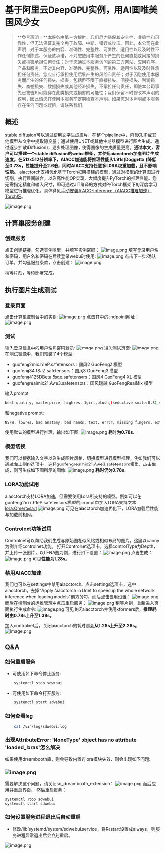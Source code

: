 # 基于阿里云DeepGPU实例，用AI画唯美国风少女

>**免责声明：**本服务由第三方提供，我们尽力确保其安全性、准确性和可靠性，但无法保证其完全免于故障、中断、错误或攻击。因此，本公司在此声明：对于本服务的内容、准确性、完整性、可靠性、适用性以及及时性不作任何陈述、保证或承诺，不对您使用本服务所产生的任何直接或间接的损失或损害承担任何责任；对于您通过本服务访问的第三方网站、应用程序、产品和服务，不对其内容、准确性、完整性、可靠性、适用性以及及时性承担任何责任，您应自行承担使用后果产生的风险和责任；对于因您使用本服务而产生的任何损失、损害，包括但不限于直接损失、间接损失、利润损失、商誉损失、数据损失或其他经济损失，不承担任何责任，即使本公司事先已被告知可能存在此类损失或损害的可能性；我们保留不时修改本声明的权利，因此请您在使用本服务前定期检查本声明。如果您对本声明或本服务存在任何问题或疑问，请联系我们。

## 概述

stable diffusion可以通过使用文字生成图片，在整个pipeline中，包含CLIP或其他模型从文字中提取隐变量；通过使用UNET或其他生成器模型进行图片生成。通过逐步扩散(Diffusion)，逐步处理图像，使得图像的生成质量更高。**通过本文，客户可以搭建一个stable diffusion的webui框架，并使用aiacctorch加速图片生成速度。在512x512分辨率下，AIACC加速能将推理性能从1.91s(Doggettx**
**)降低至0.73s，性能提升至2.6倍，同时AIACC支持任意多LORA权重加载，且不影响性能。**
aiacctorch支持优化基于Torch框架搭建的模型，通过对模型的计算图进行切割，执行层间融合，以及高性能OP实现，大幅度提升PyTorch的推理性能。您无需指定精度和输入尺寸，即可通过JIT编译的方式对PyTorch框架下的深度学习模型进行推理优化。具体详见[手动安装AIACC-Inference（AIACC推理加速）Torch版](https://help.aliyun.com/document_detail/317822.html)。

![image.png](1.png)

## 计算巢服务创建

### 创建服务

点击[创建链接](https://computenest.console.aliyun.com/user/cn-hangzhou/serviceInstanceCreate?ServiceId=service-2037550c6df74e2caff7)，勾选实例类型，并填写实例密码：
![image.png](2.png)
填写登录用户名和密码，用户名和密码在后续登录webui时使用:
![image.png](3.png)
点击下一步:确认订单，并勾选服务条款，点击创建：
![image.png](4.png)

稍等片刻，等待部署完成。

## 执行图片生成测试

### 登录页面

点击计算巢控制台中的实例:
![image.png](5.png)
点击其中的endpoint网址：
![image.png](6.png)

### 测试

输入登录信息中的用户名和密码登录:
![image.png](7.png)
进入测试页面:
![image.png](8.png)
在测试镜像中，我们预装了4个模型:

- guofeng2mix.h1eP.safetensors：国风2 GuoFeng2 模型
- guofeng34.fSJZ.safetensors：国风3 GuoFeng3 模型
- guofeng4125DBeta.5sqe.safetensors：国风4 GuoFeng4 XL 模型
- guofengrealmix21.Awe3.safetensors：国风瑞融 GuoFengRealMix 模型

输入prompt

```bash
best quality, masterpiece, highres, 1girl,blush,(seductive smile:0.8),star-shaped pupils,china hanfu,hair ornament,necklace, jewelry,Beautiful face,upon_body, tyndall effect,photorealistic, dark studio, rim lighting, two tone lighting,(high detailed skin:1.2), 8k uhd, dslr, soft lighting, high quality, volumetric lighting, candid, Photograph, high resolution, 4k, 8k, Bokeh
```

和negative prompt:

```bash
NSFW, lowres, bad anatomy, bad hands, text, error, missing fingers, extra digit, fewer digits, cropped, worst quality, low quality, normal quality, jpeg artifacts, signature, watermark, username, blurry, bad feet,ugly,pregnant,vore,duplicate,hermaphrodite,trannsexual,mutilated,morbid,extra fingers,fused fingers,too many fingers,long neck,mutation,poorly drawn face,poorly drawn hands,mutated hands,deformed,blurry,bad anatomy,bad proportions,disfigured,cloned face,extra limbs,malformed limbs,gross proportions,missing arms,missing legs,extra arms,extra legs,
```

使用默认的模型进行推理，输出如下图:
![image.png](9.png)
**耗时为0.78s.**

### 模型切换

我们可以根据输入文字以及生成图片风格，切换模型进行模型推理，例如我们可以通过左上侧的选项卡，选择guofengrealmix21.Awe3.safetensors模型，点击生成，则可生成如下图所示的图像:
![image.png](10.png)
**耗时仍为0.78s.**

### LORA功能试用

aiacctorch支持LORA加速，但需要使用Lora所支持的模型。例如可以在guofeng2mix.h1eP.safetensors模型的prompt中加入LORA支持文本:  <lora:Omertosa:1>
![image.png](11.png)
可见在aiacctorch加速优化下，LORA加载后性能与加载前相同。

### Controlnet功能试用

Controlnet可以帮助我们生成与原始图相似风格或相似布局的图片，这里以canny为例介绍controlnet功能。
打开Controlnet选项卡，选择controlType为Depth，并上传一张图片，以LENA图为例，进行如下设置：
![image.png](12.png)
点击生成：
![image.png](13.png)
可见**性能为1.28s**。

### 禁用AIACC加速

我们也可以在settings中禁用aiacctorch。点击settings选项卡，选中aiacctorch，去掉"Apply Aiacctorch in Unet to speedup the whole network inference when loading models"前方的勾，而后点击应用设置：
![image.png](14.png)
而后在控制台的运维管理中点击重启服务：
![image.png](15.png)
稍等片刻，重新进入页面执行生成命令:
![image.png](16.png)
可见关闭aiacctorch并使用xformers后，**推理耗时由0.78s上升至1.39s。**

加入controlnet后，关闭aiacctorch的耗时则会**从1.28s上升至2.26s。**
![image.png](17.png)

## Q&A

### 如何重启服务

- 可使用如下命令停止服务:

```bash
    systemctl stop sdwebui 
```

- 可使用如下命令打开服务:

```bash
    systemctl start sdwebui
```

### 如何查看log

```bash
    cat /var/log/sdwebui.log
```

### 出现AttributeError: 'NoneType' object has no attribute 'loaded_loras'怎么解决

如果使用dreambooth库，则会导致内置的lora模块失效，则会出现如下问题:

### ![image.png](18.png)

需要解决这个问题，请关闭sd_dreambooth_extension：
![image.png](19.png)
而后应用并重启界面，
然后重启服务：

```bash
systemctl stop sdwebui
systemctl start sdwebui
```

### 如何设置服务进程退出后自动重启

- 修改/lib/systemd/system/sdwebui.service，将Restart设置成always，则服务进程异常退出后会立刻重启。

![image.png](https://intranetproxy.alipay.com/skylark/lark/0/2023/png/125679/1688709433171-4f512902-448d-4cd7-a212-925882a472fd.png#clientId=u7247f324-846e-4&from=paste&height=626&id=WebZ9&originHeight=626&originWidth=1738&originalType=binary&ratio=1&rotation=0&showTitle=false&size=974058&status=done&style=none&taskId=u102df357-f5bb-4096-b4ab-259fc45fb00&title=&width=1738)
